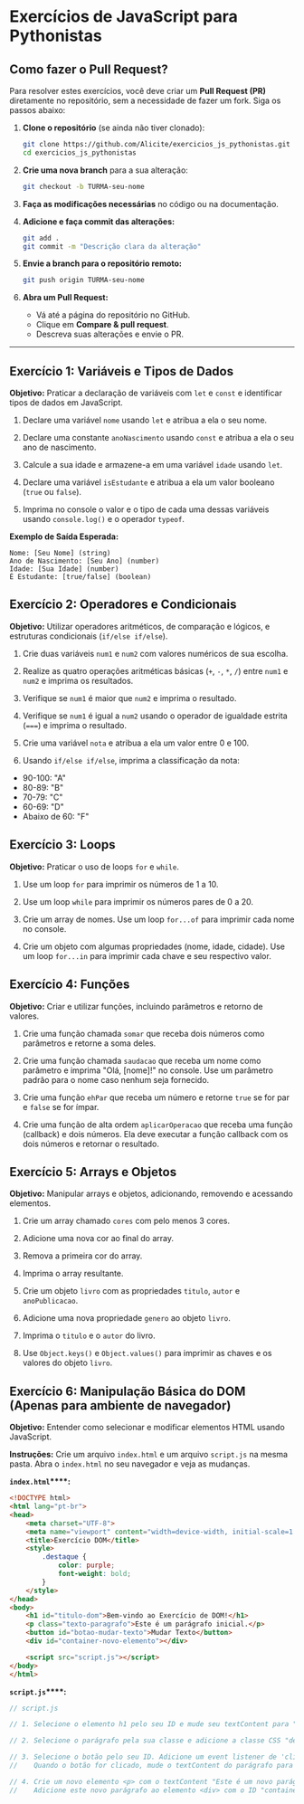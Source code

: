 # Exercícios de JavaScript para Pythonistas

## Como fazer o Pull Request?

Para resolver estes exercícios, você deve criar um **Pull Request (PR)** diretamente no repositório, sem a necessidade de fazer um fork. Siga os passos abaixo:

1. **Clone o repositório** (se ainda não tiver clonado):

   ```bash
   git clone https://github.com/Alicite/exercicios_js_pythonistas.git
   cd exercicios_js_pythonistas
   ```

2. **Crie uma nova branch** para a sua alteração:

   ```bash
   git checkout -b TURMA-seu-nome
   ```

3. **Faça as modificações necessárias** no código ou na documentação.

4. **Adicione e faça commit das alterações:**

   ```bash
   git add .
   git commit -m "Descrição clara da alteração"
   ```

5. **Envie a branch para o repositório remoto:**

   ```bash
   git push origin TURMA-seu-nome
   ```

6. **Abra um Pull Request:**

   * Vá até a página do repositório no GitHub.
   * Clique em **Compare & pull request**.
   * Descreva suas alterações e envie o PR.

---

## Exercício 1: Variáveis e Tipos de Dados

**Objetivo:** Praticar a declaração de variáveis com `let` e `const` e identificar tipos de dados em JavaScript.

1. Declare uma variável `nome` usando `let` e atribua a ela o seu nome.

1. Declare uma constante `anoNascimento` usando `const` e atribua a ela o seu ano de nascimento.

1. Calcule a sua idade e armazene-a em uma variável `idade` usando `let`.

1. Declare uma variável `isEstudante` e atribua a ela um valor booleano (`true` ou `false`).

1. Imprima no console o valor e o tipo de cada uma dessas variáveis usando `console.log()` e o operador `typeof`.

**Exemplo de Saída Esperada:**

```
Nome: [Seu Nome] (string)
Ano de Nascimento: [Seu Ano] (number)
Idade: [Sua Idade] (number)
É Estudante: [true/false] (boolean)
```

## Exercício 2: Operadores e Condicionais

**Objetivo:** Utilizar operadores aritméticos, de comparação e lógicos, e estruturas condicionais (`if/else if/else`).

1. Crie duas variáveis `num1` e `num2` com valores numéricos de sua escolha.

1. Realize as quatro operações aritméticas básicas (`+`, `-`, `*`, `/`) entre `num1` e `num2` e imprima os resultados.

1. Verifique se `num1` é maior que `num2` e imprima o resultado.

1. Verifique se `num1` é igual a `num2` usando o operador de igualdade estrita (`===`) e imprima o resultado.

1. Crie uma variável `nota` e atribua a ela um valor entre 0 e 100.

1. Usando `if/else if/else`, imprima a classificação da nota:
  - 90-100: "A"
  - 80-89: "B"
  - 70-79: "C"
  - 60-69: "D"
  - Abaixo de 60: "F"

## Exercício 3: Loops

**Objetivo:** Praticar o uso de loops `for` e `while`.

1. Use um loop `for` para imprimir os números de 1 a 10.

1. Use um loop `while` para imprimir os números pares de 0 a 20.

1. Crie um array de nomes. Use um loop `for...of` para imprimir cada nome no console.

1. Crie um objeto com algumas propriedades (nome, idade, cidade). Use um loop `for...in` para imprimir cada chave e seu respectivo valor.

## Exercício 4: Funções

**Objetivo:** Criar e utilizar funções, incluindo parâmetros e retorno de valores.

1. Crie uma função chamada `somar` que receba dois números como parâmetros e retorne a soma deles.

1. Crie uma função chamada `saudacao` que receba um nome como parâmetro e imprima "Olá, [nome]!" no console. Use um parâmetro padrão para o nome caso nenhum seja fornecido.

1. Crie uma função `ehPar` que receba um número e retorne `true` se for par e `false` se for ímpar.

1. Crie uma função de alta ordem `aplicarOperacao` que receba uma função (callback) e dois números. Ela deve executar a função callback com os dois números e retornar o resultado.

## Exercício 5: Arrays e Objetos

**Objetivo:** Manipular arrays e objetos, adicionando, removendo e acessando elementos.

1. Crie um array chamado `cores` com pelo menos 3 cores.

1. Adicione uma nova cor ao final do array.

1. Remova a primeira cor do array.

1. Imprima o array resultante.

1. Crie um objeto `livro` com as propriedades `titulo`, `autor` e `anoPublicacao`.

1. Adicione uma nova propriedade `genero` ao objeto `livro`.

1. Imprima o `titulo` e o `autor` do livro.

1. Use `Object.keys()` e `Object.values()` para imprimir as chaves e os valores do objeto `livro`.

## Exercício 6: Manipulação Básica do DOM (Apenas para ambiente de navegador)

**Objetivo:** Entender como selecionar e modificar elementos HTML usando JavaScript.

**Instruções:** Crie um arquivo `index.html` e um arquivo `script.js` na mesma pasta. Abra o `index.html` no seu navegador e veja as mudanças.

**`index.html`****:**

```html
<!DOCTYPE html>
<html lang="pt-br">
<head>
    <meta charset="UTF-8">
    <meta name="viewport" content="width=device-width, initial-scale=1.0">
    <title>Exercício DOM</title>
    <style>
        .destaque {
            color: purple;
            font-weight: bold;
        }
    </style>
</head>
<body>
    <h1 id="titulo-dom">Bem-vindo ao Exercício de DOM!</h1>
    <p class="texto-paragrafo">Este é um parágrafo inicial.</p>
    <button id="botao-mudar-texto">Mudar Texto</button>
    <div id="container-novo-elemento"></div>

    <script src="script.js"></script>
</body>
</html>
```

**`script.js`****:**

```javascript
// script.js

// 1. Selecione o elemento h1 pelo seu ID e mude seu textContent para "DOM Manipulado!".

// 2. Selecione o parágrafo pela sua classe e adicione a classe CSS "destaque" a ele.

// 3. Selecione o botão pelo seu ID. Adicione um event listener de 'click' a ele.
//    Quando o botão for clicado, mude o textContent do parágrafo para "Texto alterado pelo clique!".

// 4. Crie um novo elemento <p> com o textContent "Este é um novo parágrafo criado via JS!".
//    Adicione este novo parágrafo ao elemento <div> com o ID "container-novo-elemento".
```
